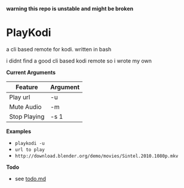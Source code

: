 **warning this repo is unstable and might be broken**

# PlayKodi #
a cli based remote for kodi. written in bash

i didnt find a good cli based kodi remote so i wrote my own

**Current Arguments**

| Feature       |    Argument   |
| ------------- | ------------- |
| Play url     | -u             | 
| Mute Audio   | -m             |
| Stop Playing | -s 1           |

**Examples**

* `playkodi -u`
* `url to play` 
* `http://download.blender.org/demo/movies/Sintel.2010.1080p.mkv`

**Todo**
* see [todo.md](todo.md)
